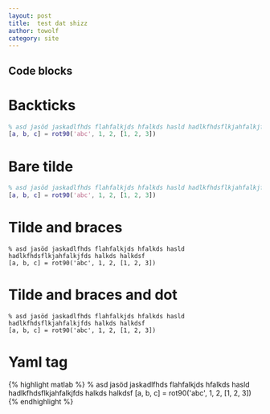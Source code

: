 ```yaml
---
layout: post
title:  test dat shizz
author: towolf
category: site
---
```



Code blocks
-----------

Backticks
=========

```matlab
% asd jasöd jaskadlfhds flahfalkjds hfalkds hasld hadlkfhdsflkjahfalkjfds halkds halkdsf
[a, b, c] = rot90('abc', 1, 2, [1, 2, 3])
```

Bare tilde
==========

~~~ matlab
% asd jasöd jaskadlfhds flahfalkjds hfalkds hasld hadlkfhdsflkjahfalkjfds halkds halkdsf
[a, b, c] = rot90('abc', 1, 2, [1, 2, 3])
~~~

Tilde and braces
================

~~~ {matlab}
% asd jasöd jaskadlfhds flahfalkjds hfalkds hasld hadlkfhdsflkjahfalkjfds halkds halkdsf
[a, b, c] = rot90('abc', 1, 2, [1, 2, 3])
~~~

Tilde and braces and dot
========================

~~~ {.matlab}
% asd jasöd jaskadlfhds flahfalkjds hfalkds hasld hadlkfhdsflkjahfalkjfds halkds halkdsf
[a, b, c] = rot90('abc', 1, 2, [1, 2, 3])
~~~

Yaml tag
========

{% highlight matlab %}
% asd jasöd jaskadlfhds flahfalkjds hfalkds hasld hadlkfhdsflkjahfalkjfds halkds halkdsf
[a, b, c] = rot90('abc', 1, 2, [1, 2, 3])
{% endhighlight %}
